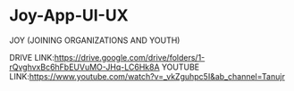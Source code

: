 # Joy-App-UI-UX
JOY (JOINING ORGANIZATIONS AND YOUTH)

DRIVE LINK:https://drive.google.com/drive/folders/1-rQvghvxBc6hFbEUVuMO-JHq-LC6Hk8A
YOUTUBE LINK:https://www.youtube.com/watch?v=_vkZguhpc5I&ab_channel=Tanujr

